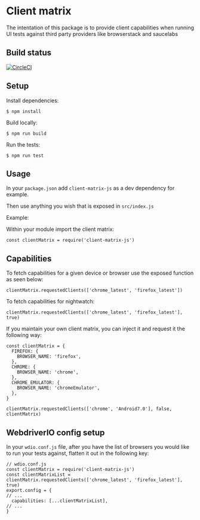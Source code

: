 # Client matrix

The intentation of this package is to provide client capabilities when running UI tests against third party providers
like browserstack and saucelabs

## Build status

[![CircleCI](https://circleci.com/gh/uktrade/client-matrix-js/tree/master.svg?style=svg)](https://circleci.com/gh/uktrade/client-matrix-js/tree/master)

## Setup

Install dependencies:

`$ npm install`

Build locally:

`$ npm run build`

Run the tests:

`$ npm run test`

## Usage

In your `package.json` add `client-matrix-js` as a dev dependency for example.

Then use anything you wish that is exposed in `src/index.js`

Example:

Within your module import the client matrix:

`const clientMatrix = require('client-matrix-js')`

## Capabilities

To fetch capabilities for a given device or browser use the exposed function as seen below:

`clientMatrix.requestedClients(['chrome_latest', 'firefox_latest'])`

To fetch capabilities for nightwatch:

`clientMatrix.requestedClients(['chrome_latest', 'firefox_latest'], true)`

If you maintain your own client matrix, you can inject it and request it the following way:

```
const clientMatrix = {
  FIREFOX: {
    BROWSER_NAME: 'firefox',
  },
  CHROME: {
    BROWSER_NAME: 'chrome',
  },
  CHROME_EMULATOR: {
    BROWSER_NAME: 'chromeEmulator',
  },
}

clientMatrix.requestedClients(['chrome', 'Android7.0'], false, clientMatrix)
```

## WebdriverIO config setup

In your `wdio.conf.js` file, after you have the list of browsers you would like to run your tests
against, flatten it out in the following key:

```
// wdio.conf.js
const clientMatrix = require('client-matrix-js')
const clientMatrixList = clientMatrix.requestedClients(['chrome_latest', 'firefox_latest'], true)
export.config = {
// ...
  capabilities: [...clientMatrixList],
// ...
}
```
